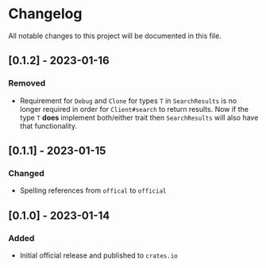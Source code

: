 # Changelog

All notable changes to this project will be documented in this file.

## [0.1.2] - 2023-01-16

### Removed

- Requirement for `Debug` and `Clone` for types `T` in `SearchResults`
  is no longer required in order for `Client#search` to return results.
  Now if the type `T` **does** implement both/either trait then
  `SearchResults` will also have that functionality.

## [0.1.1] - 2023-01-15

### Changed

- Spelling references from `offical` to `official`

## [0.1.0] - 2023-01-14

### Added

- Initial official release and published to `crates.io`
